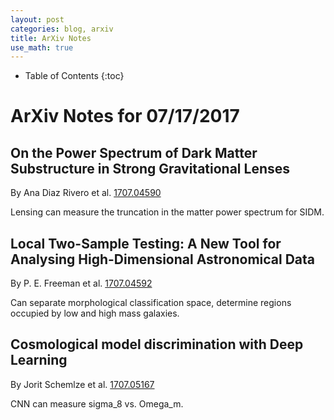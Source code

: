 ```yaml
---
layout: post
categories: blog, arxiv
title: ArXiv Notes
use_math: true
---
```


* Table of Contents
{:toc}


# ArXiv Notes for 07/17/2017

##   On the Power Spectrum of Dark Matter Substructure in Strong Gravitational Lenses

By Ana Diaz Rivero et al. [1707.04590](https://arxiv.org/abs/1707.04590)

Lensing can measure the truncation in the matter power spectrum for SIDM.

##   Local Two-Sample Testing: A New Tool for Analysing High-Dimensional Astronomical Data


By P. E. Freeman et al. [1707.04592](https://arxiv.org/abs/1707.04592)

Can separate morphological classification space, determine regions occupied by low and high mass galaxies.

##   Cosmological model discrimination with Deep Learning


By Jorit Schemlze et al. [1707.05167](https://arxiv.org/abs/1707.05167)

CNN can measure sigma_8 vs. Omega_m.



